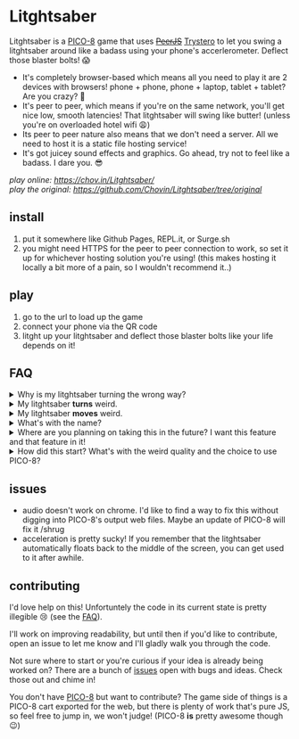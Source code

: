 # Litghtsaber

Litghtsaber is a [PICO-8](https://www.lexaloffle.com/pico-8.php) game that uses ~~[PeerJS](https://peerjs.com/)~~ [Trystero](https://github.com/dmotz/trystero) to let you swing a litghtsaber around like a badass using your phone's accerlerometer. Deflect those blaster bolts! 😱

* It's completely browser-based which means all you need to play it are 2 devices with browsers! phone + phone, phone + laptop, tablet + tablet? Are you crazy? 🤨
* It's peer to peer, which means if you're on the same network, you'll get nice low, smooth latencies! That litghtsaber will swing like butter! (unless you're on overloaded hotel wifi 😩)
* Its peer to peer nature also means that we don't need a server. All we need to host it is a static file hosting service!
* It's got juicey sound effects and graphics. Go ahead, try not to feel like a badass. I dare you. 😎


*play online: https://chov.in/Litghtsaber/*  
*play the original: https://github.com/Chovin/Litghtsaber/tree/original*

## install

1. put it somewhere like Github Pages, REPL.it, or Surge.sh
2. you might need HTTPS for the peer to peer connection to work, so set it up for whichever hosting solution you're using! (this makes hosting it locally a bit more of a pain, so I wouldn't recommend it..)

## play

1. go to the url to load up the game
2. connect your phone via the QR code
3. litght up your litghtsaber and deflect those blaster bolts like your life depends on it!  

## FAQ

<details><summary>
    Why is my litghtsaber turning the wrong way?
</summary>
    <blockquote>Sorry, I'm left-handed. Press the "backwards" button and you should be all good!</blockquote>
</details>  

<details><summary>
    My litghtsaber <b>turns</b> weird.
</summary>
    <blockquote>Make sure you hold your phone such that phone's screen is perpendicular to the game screen (while facing the game, make sure your phone is facing either directly left, or right). The uh gyroscope in the litghtsaber needs to be at a certain angle to uh.. keep.. the plasma straight. ...Didn't you ever learn how to use a litghtsaber?</blockquote>
</details>  

<details><summary>
    My litghtsaber <b>moves</b> weird.
</summary>
    <blockquote>Yeahhh. Using the accelerometer alone means there's mathematically not enough data to account for sensor drift.. I try and get over that problem by looking for the average "rolling" drift, subtracting that from the current reading, and then for good measure (and to encourage hot potatoing by not forcing people to have to always stand at one spot), I slowly move the litghtsaber back to the center. I'd imagine there are ways to make it feel more natural.. AR apps get that extra info from the camera right? I've just not put enough time or research into it yet. For now, if you remember that the litghtsaber returns to the center, you should start to get used to it :)</blockquote>
</details>  

<details><summary>
    What's with the name?
</summary>
    <blockquote>It was a typo. I thought it was silly so I kept it.</blockquote>
</details>  

<details><summary>
    Where are you planning on taking this in the future? I want this feature and that feature in it!
</summary>
    <blockquote>I work on this rarely and usually only when I feel this project would fit nicely with some other event or situation, so I guess the plans are wherever the wind takes it. With that said, I do have some ideas like adding a waiting queue of devices since I usually have the game screen projected up somewhere with crowds around, personal, local, and global high-scores, some improvements on acceleration, and an awesome lightsaber screen and sound effects coming from your phone/controller! If you'd like to suggest an idea or hop into the conversation on some of these ones and others, check out the <a href="https://github.com/Chovin/Litghtsaber/issues">issues</a>! If you'd like to contribute and see these features sooner rather than later, please do! I'd love the help. Hop on and start <a href="$contributing">contributing</a>! ❤️ </blockquote>
</details>  

<details><summary>
    How did this start? What's with the weird quality and the choice to use PICO-8?
</summary>
    <blockquote>I use PICO-8 to try and instill creative wonder and excitement in the local programming communities I'm a part of. That's basically where this all started and unfortunately also explains why it's a mess right now 😅. This project has had several iterations over time--each one either trying to instill that wonder, rushed to show at an event, to show my peers how quick and easy you are able to do cool things with programming, or just for fun! There was no plan at the start and I just kept pulling this project up as the need arose. Unfortunately, that means overall quality and code quality is all over the place.. I'm liking how this is turning out though, so I'll probably clean it up some time soon.</blockquote>
 </details>

## issues

* audio doesn't work on chrome. I'd like to find a way to fix this without digging into PICO-8's output web files. Maybe an update of PICO-8 will fix it /shrug
* acceleration is pretty sucky! If you remember that the litghtsaber automatically floats back to the middle of the screen, you can get used to it after awhile.

## contributing

I'd love help on this! Unfortuntely the code in its current state is pretty illegible 😢 (see the [FAQ](#faq)).

I'll work on improving readability, but until then if you'd like to contribute, open an issue to let me know and I'll gladly walk you through the code.

Not sure where to start or you're curious if your idea is already being worked on? There are a bunch of [issues](https://github.com/Chovin/Litghtsaber/issues) open with bugs and ideas. Check those out and chime in! 

You don't have [PICO-8](https://www.lexaloffle.com/pico-8.php) but want to contribute? The game side of things is a PICO-8 cart exported for the web, but there is plenty of work that's pure JS, so feel free to jump in, we won't judge! (PICO-8 **is** pretty awesome though 😉)
